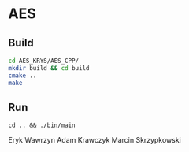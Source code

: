 # AES

## Build 

```bash
cd AES_KRYS/AES_CPP/
mkdir build && cd build
cmake ..
make 
```

## Run

`cd .. && ./bin/main`


Eryk Wawrzyn
Adam Krawczyk
Marcin Skrzypkowski
